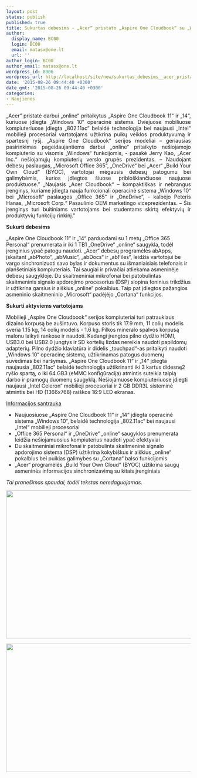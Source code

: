 ```yaml
---
layout: post
status: publish
published: true
title: Sukurtas debesims - „Acer“ pristato „Aspire One Cloudbook“ su „Windows 10“
author:
  display_name: BC00
  login: BC00
  email: matasx@one.lt
  url: ''
author_login: BC00
author_email: matasx@one.lt
wordpress_id: 8906
wordpress_url: http://localhost/site/new/sukurtas_debesims__acer_pristato_aspire_one_cloudbook_su_windows_10/
date: '2015-08-26 09:44:40 +0300'
date_gmt: '2015-08-26 09:44:40 +0300'
categories:
- Naujienos
---
```

<p style="text-align: justify;">
	&bdquo;Acer&ldquo; pristatė darbui &bdquo;online&ldquo; pritaikytus &bdquo;Aspire One Cloudbook 11&ldquo; ir &bdquo;14&ldquo;, kuriuose įdiegta &bdquo;Windows 10&ldquo; operacinė sistema. Dviejuose mobiliuose kompiuteriuose įdiegta &bdquo;802.11ac&ldquo; belaidė technologija bei naujausi &bdquo;Intel&ldquo; mobilieji procesoriai vartotojams užtikrina puikų veiklos produktyvumą ir spartesnį ry&scaron;į. &bdquo;Aspire One Cloudbook&ldquo; serijos modeliai &ndash; geriausias pasirinkimas pageidaujantiems darbui &bdquo;online&ldquo; pritaikyto ne&scaron;iojamojo kompiuterio su visomis &bdquo;Windows&ldquo; funkcijomis, - pasakė Jerry Kao, &bdquo;Acer Inc.&ldquo; ne&scaron;iojamųjų kompiuterių verslo grupės prezidentas. &ndash; Naudojant debesų paslaugas, &bdquo;Microsoft Office 365&ldquo;, &bdquo;OneDrive&ldquo; bei &bdquo;Acer&ldquo; &bdquo;Build Your Own Cloud&ldquo; (BYOC), vartotojai mėgausis debesų patogumu bei galimybėmis, kurios įdiegtos &scaron;iuose priblo&scaron;kiančiuose naujuose produktuose.&rdquo; &bdquo;Naujasis &bdquo;Acer Cloudbook&ldquo; &ndash; kompakti&scaron;kas ir nebrangus įrenginys, kuriame įdiegta nauja funkcionali operacinė sistema &bdquo;Windows 10&ldquo; bei &bdquo;Microsoft&ldquo; paslaugos &bdquo;Office 365&ldquo; ir &bdquo;OneDrive&rdquo;, - kalbėjo Peteris Hanas, &bdquo;Microsoft Corp.&ldquo; Pasaulinio OEM marketingo viceprezidentas. &ndash; &Scaron;is įrenginys turi buitiniams vartotojams bei studentams skirtą efektyvių ir produktyvių funkcijų rinkinį.&rdquo;</p>
<p style="text-align: justify;">
	<strong>Sukurti debesims</strong></p>
<p>	&bdquo;Aspire One Cloudbook 11&ldquo; ir &bdquo;14&ldquo; parduodami su 1 metų &bdquo;Office 365 Personal&ldquo; prenumerata ir iki 1 TB1 &bdquo;OneDrive&ldquo; &bdquo;online&ldquo; saugykla, todėl įrenginius ypač patogu naudoti. &bdquo;Acer&ldquo; debesų programėlės abApps, įskaitant &bdquo;abPhoto&ldquo;, &bdquo;abMusic&ldquo;, &bdquo;abDocs&ldquo; ir &bdquo;abFiles&ldquo;, leidžia vartotojui be vargo sinchronizuoti savo bylas ir dokumentus su i&scaron;maniaisiais telefonais ir plan&scaron;etiniais kompiuteriais. Tai saugiai ir privačiai atliekama asmeninėje debesų saugykloje. Du skaitmeniniai mikrofonai bei patobulintas skaitmeninis signalo apdorojimo procesorius (DSP) slopina foninius trikdžius ir užtikrina garsius ir ai&scaron;kius &bdquo;online&ldquo; pokalbius. Taip pat įdiegtos pažangios asmeninio skaitmeninio &bdquo;Microsoft&ldquo; padėjėjo &bdquo;Cortana&ldquo; funkcijos.</p>
<p style="text-align: justify;">
	<strong>Sukurti aktyviems vartotojams</strong></p>
<p>	Mobilieji &bdquo;Aspire One Cloudbook&ldquo; serijos kompiuteriai turi patrauklaus dizaino korpusą be au&scaron;intuvo. Korpuso storis tik 17.9 mm, 11 colių modelis sveria 1.15 kg, 14 colių modelis - 1.6 kg. Pilkos mineralo spalvos korpusą malonu laikyti rankose ir naudoti. Kadangi įrengtos pilno dydžio HDMI, USB3.0 bei USB2.0 jungtys ir SD kortelių lizdas nereikia naudoti papildomų adapterių. Pilno dydžio klaviatūra ir didelis &bdquo;touchpad&ldquo;-as pritaikyti naudoti &bdquo;Windows 10&ldquo; operacinę sistemą, užtikrinamas patogus duomenų suvedimas bei nar&scaron;ymas. &bdquo;Aspire One Cloudbook 11&ldquo; ir &bdquo;14&ldquo; įdiegta naujausia &bdquo;802.11ac&ldquo; belaidė technologija užtikrinanti iki 3 kartus didesnę2 ry&scaron;io spartą, o iki 64 GB3 (eMMC konfigūracija) atmintis suteikia talpią darbo ir pramogų duomenų saugyklą. Ne&scaron;iojamuose kompiuteriuose įdiegti naujausi &bdquo;Intel Celeron&ldquo; mobilieji procesoriai ir 2 GB DDR3L sisteminė atmintis bei HD (1366x768) rai&scaron;kos 16:9 LED ekranas.</p>
<p>
	<u>Informacijos santrauka<br />
	</u></p>
<ul>
<li>
		Naujuosiuose &bdquo;Aspire One Cloudbook 11&ldquo; ir &bdquo;14&ldquo; įdiegta operacinė sistema &bdquo;Windows 10&ldquo;, belaidė technologija &bdquo;802.11ac&ldquo; bei naujausi &bdquo;Intel&ldquo; mobilieji procesoriai</li>
<li>
		&bdquo;Office 365 Personal&ldquo; ir &bdquo;OneDrive&ldquo; &bdquo;online&ldquo; saugyklos prenumerata leidžia ne&scaron;iojamuosius kompiuterius naudoti ypač efektyviai</li>
<li>
		Du skaitmeniniai mikrofonai ir patobulinta skaitmeninė signalo apdorojimo sistema (DSP) užtikrina kokybi&scaron;kus ir ai&scaron;kius &bdquo;online&ldquo; pokalbius bei puikias galimybes su &bdquo;Cortana&ldquo; balso funkcijomis&nbsp; &nbsp;</li>
<li>
		&bdquo;Acer&ldquo; programėlės &bdquo;Build Your Own Cloud&ldquo; (BYOC) užtikrina saugų asmeninės informacijos sinchronizavimą su kitais įrenginiais</li>
</ul>
<p>
	<em>Tai prane&scaron;imas spaudai, todėl tekstas neredaguojamas.<br />
	</em></p>
<p style="text-align: justify;">
	<img alt="" src="http://technews.lt/userfiles/AspireOneCloudbook(1).png" style="width: 520px; height: 403px;" /></p>
<p style="text-align: justify;">
	<img alt="" src="http://technews.lt/userfiles/AspireOneCloudbook(2).png" style="width: 520px; height: 350px;" /></p>
